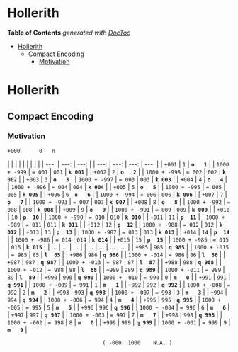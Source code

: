 

# Hollerith


<!-- START doctoc generated TOC please keep comment here to allow auto update -->
<!-- DON'T EDIT THIS SECTION, INSTEAD RE-RUN doctoc TO UPDATE -->
**Table of Contents**  *generated with [DocToc](https://github.com/thlorenz/doctoc)*

- [Hollerith](#hollerith)
  - [Compact Encoding](#compact-encoding)
    - [Motivation](#motivation)

<!-- END doctoc generated TOC please keep comment here to allow auto update -->

# Hollerith

## Compact Encoding

### Motivation


```
+000      0   n
```

|        |       |             |   |               |         |       |             |
| ---:   | ---:  | ---:        |   | ---:          | ---:    | ---:  | ---:        |
| `+001` | `1`   | **`o   1`** |   | `1000 + -999` | `= 001` | `001` | **`k 001`** |
| `+002` | `2`   | **`o   2`** |   | `1000 + -998` | `= 002` | `002` | **`k 002`** |
| `+003` | `3`   | **`o   3`** |   | `1000 + -997` | `= 003` | `003` | **`k 003`** |
| `+004` | `4`   | **`o   4`** |   | `1000 + -996` | `= 004` | `004` | **`k 004`** |
| `+005` | `5`   | **`o   5`** |   | `1000 + -995` | `= 005` | `005` | **`k 005`** |
| `+006` | `6`   | **`o   6`** |   | `1000 + -994` | `= 006` | `006` | **`k 006`** |
| `+007` | `7`   | **`o   7`** |   | `1000 + -993` | `= 007` | `007` | **`k 007`** |
| `+008` | `8`   | **`o   8`** |   | `1000 + -992` | `= 008` | `008` | **`k 008`** |
| `+009` | `9`   | **`o   9`** |   | `1000 + -991` | `= 009` | `009` | **`k 009`** |
| `+010` | `10`  | **`p  10`** |   | `1000 + -990` | `= 010` | `010` | **`k 010`** |
| `+011` | `11`  | **`p  11`** |   | `1000 + -989` | `= 011` | `011` | **`k 011`** |
| `+012` | `12`  | **`p  12`** |   | `1000 + -988` | `= 012` | `012` | **`k 012`** |
| `+013` | `13`  | **`p  13`** |   | `1000 + -987` | `= 013` | `013` | **`k 013`** |
| `+014` | `14`  | **`p  14`** |   | `1000 + -986` | `= 014` | `014` | **`k 014`** |
| `+015` | `15`  | **`p  15`** |   | `1000 + -985` | `= 015` | `015` | **`k 015`** |
| ...    | ...   | ...         |   | ...           | ...     | ...   | ...         |
| `+985` | `985` | **`q 985`** |   | `1000 + -015` | `= 985` | `85`  | **`l  85`** |
| `+986` | `986` | **`q 986`** |   | `1000 + -014` | `= 986` | `86`  | **`l  86`** |
| `+987` | `987` | **`q 987`** |   | `1000 + -013` | `= 987` | `87`  | **`l  87`** |
| `+988` | `988` | **`q 988`** |   | `1000 + -012` | `= 988` | `88`  | **`l  88`** |
| `+989` | `989` | **`q 989`** |   | `1000 + -011` | `= 989` | `89`  | **`l  89`** |
| `+990` | `990` | **`q 990`** |   | `1000 + -010` | `= 990` | `0`   | **`m   0`** |
| `+991` | `991` | **`q 991`** |   | `1000 + -009` | `= 991` | `1`   | **`m   1`** |
| `+992` | `992` | **`q 992`** |   | `1000 + -008` | `= 992` | `2`   | **`m   2`** |
| `+993` | `993` | **`q 993`** |   | `1000 + -007` | `= 993` | `3`   | **`m   3`** |
| `+994` | `994` | **`q 994`** |   | `1000 + -006` | `= 994` | `4`   | **`m   4`** |
| `+995` | `995` | **`q 995`** |   | `1000 + -005` | `= 995` | `5`   | **`m   5`** |
| `+996` | `996` | **`q 996`** |   | `1000 + -004` | `= 996` | `6`   | **`m   6`** |
| `+997` | `997` | **`q 997`** |   | `1000 + -003` | `= 997` | `7`   | **`m   7`** |
| `+998` | `998` | **`q 998`** |   | `1000 + -002` | `= 998` | `8`   | **`m   8`** |
| `+999` | `999` | **`q 999`** |   | `1000 + -001` | `= 999` | `9`   | **`m   9`** |

```
                              ( -000  1000    N.A. )
```




